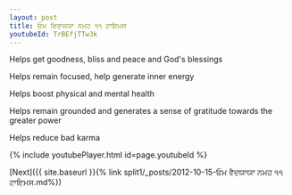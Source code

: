 ```yaml
---
layout: post
title: ਓਮ ਵਿਰਾਜਯਾ ਨਮਹ ੧੧ ਟਾਇਮਸ
youtubeId: TrBEfjTTw3k
---
```

 
 
Helps get goodness, bliss and peace and God's blessings
 
Helps remain focused, help generate inner energy 
 
Helps boost physical and mental health 
 
Helps remain grounded and generates a sense of gratitude towards the greater power 
 
Helps reduce bad karma
 
 
 
 


{% include youtubePlayer.html id=page.youtubeId %}
 
[Next]({{ site.baseurl }}{% link  split1/_posts/2012-10-15-ਓਮ ਵੈਦਯਾਯਾ ਨਮਹ ੧੧ ਟਾਇਮਸ.md%})
 
